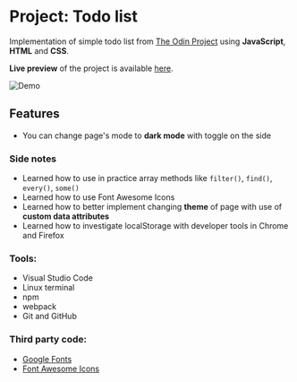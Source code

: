 # Project: Todo list

Implementation of simple todo list from [The Odin Project](https://www.theodinproject.com/paths/full-stack-javascript/courses/javascript/lessons/todo-list) using **JavaScript**, **HTML** and **CSS**.

**Live preview** of the project is available [here](https://alternateved.github.io/todo-list/).

![Demo]()

## **Features**
* You can change page's mode to **dark mode** with toggle on the side

### **Side notes**
* Learned how to use in practice array methods like `filter()`, `find()`, `every()`, `some()`
* Learned how to use Font Awesome Icons
* Learned how to better implement changing **theme** of page with use of **custom data attributes**
* Learned how to investigate localStorage with developer tools in Chrome and Firefox  

### **Tools:**
* Visual Studio Code
* Linux terminal
* npm
* webpack
* Git and GitHub


### **Third party code:**
* [Google Fonts](https://fonts.google.com/)
* [Font Awesome Icons](https://fontawesome.com/)